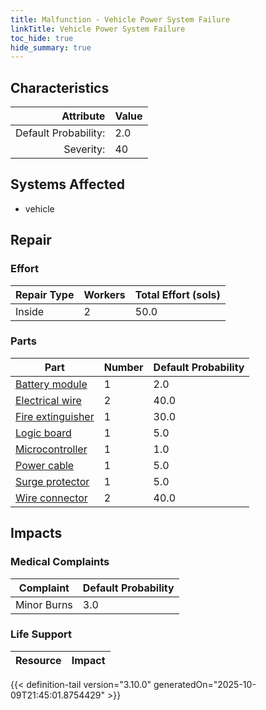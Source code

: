 ```yaml
---
title: Malfunction - Vehicle Power System Failure
linkTitle: Vehicle Power System Failure
toc_hide: true
hide_summary: true
---
```

<!-- This is generated by the MarsSim HelpGenertor, do not edit. -->

## Characteristics

| Attribute      | Value |
|--------:|:------|
|Default Probability:|2.0|
|Severity:|40|

## Systems Affected 
- vehicle

## Repair

### Effort
|Repair Type|Workers|Total Effort (sols)|
|---|---|---|
|Inside|2|50.0|

### Parts
|Part|Number|Default Probability|
|---|---|---|
|[Battery module](/docs/definitions/part/battery-module)|1|2.0|
|[Electrical wire](/docs/definitions/part/electrical-wire)|2|40.0|
|[Fire extinguisher](/docs/definitions/part/fire-extinguisher)|1|30.0|
|[Logic board](/docs/definitions/part/logic-board)|1|5.0|
|[Microcontroller](/docs/definitions/part/microcontroller)|1|1.0|
|[Power cable](/docs/definitions/part/power-cable)|1|5.0|
|[Surge protector](/docs/definitions/part/surge-protector)|1|5.0|
|[Wire connector](/docs/definitions/part/wire-connector)|2|40.0|

## Impacts

### Medical Complaints
|Complaint|Default Probability|
|---|---|
|Minor Burns|3.0|

### Life Support
|Resource|Impact|
|---|---|


{{< definition-tail version="3.10.0" generatedOn="2025-10-09T21:45:01.8754429" >}}

